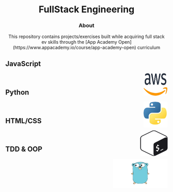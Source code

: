 <!-- PROJECT TITLE -->
  <h1 align="center">FullStack Engineering</h1>
<h3 align="center">
 About
</h3>
<p align="center"> This repository contains projects/exercises built while acquiring full stack ev skills through the [App Academy Open](https://www.appacademy.io/course/app-academy-open) curriculum</p>

## JavaScript

<img align="right" src="./assets/aws.png" width="75" height="70" alt="AWS"> 


<br>

## Python

<img align="right" src="./assets/python.png" width="75" height="80" alt="python"> 

<br>

## HTML/CSS

<img align="right" src="./assets/shell_scripting.png" width="85" height="80" alt="shell_scripting"> 


<br>

## TDD & OOP

<img align="right" src="./assets/golang.png" width="170" height="90" alt="golang"> 


<br>
